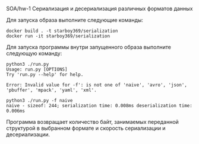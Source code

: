 SOA/hw-1
Сериализация и десериализация различных форматов данных

Для запуска образа выполните следующие команды:
```
docker build . -t starboy369/serialization
docker run -it starboy369/serialization
```


Для запуска программы внутри запущенного образа выполните следующую команду:
```
python3 ./run.py           
Usage: run.py [OPTIONS]
Try 'run.py --help' for help.

Error: Invalid value for -f': is not one of 'naive', 'avro', 'json', 'pbuffer', 'mpack', 'yaml', 'xml'.

python3 ./run.py -f naive
naive - sizeof: 244; serialization time: 0.008ms deserialization time: 0.006ms
```

Программа возвращает количество байт, занимаемых переданной структурой в выбранном формате и скорость сериализации и десериализации.